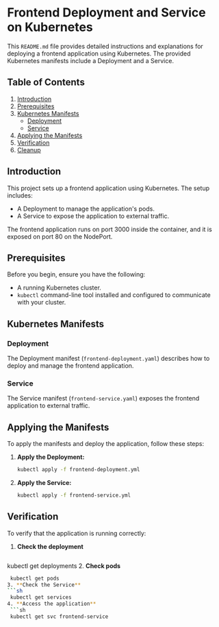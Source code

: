 # Frontend Deployment and Service on Kubernetes

This `README.md` file provides detailed instructions and explanations for deploying a frontend application using Kubernetes. The provided Kubernetes manifests include a Deployment and a Service.

## Table of Contents

1. [Introduction](#introduction)
2. [Prerequisites](#prerequisites)
3. [Kubernetes Manifests](#kubernetes-manifests)
   - [Deployment](#deployment)
   - [Service](#service)
4. [Applying the Manifests](#applying-the-manifests)
5. [Verification](#verification)
6. [Cleanup](#cleanup)

## Introduction

This project sets up a frontend application using Kubernetes. The setup includes:

- A Deployment to manage the application's pods.
- A Service to expose the application to external traffic.

The frontend application runs on port 3000 inside the container, and it is exposed on port 80 on the NodePort.

## Prerequisites

Before you begin, ensure you have the following:

- A running Kubernetes cluster.
- `kubectl` command-line tool installed and configured to communicate with your cluster.

## Kubernetes Manifests

### Deployment

The Deployment manifest (`frontend-deployment.yaml`) describes how to deploy and manage the frontend application.

### Service

The Service manifest (`frontend-service.yaml`) exposes the frontend application to external traffic.

## Applying the Manifests

To apply the manifests and deploy the application, follow these steps:

1. **Apply the Deployment:**
   ```sh
   kubectl apply -f frontend-deployment.yml
2. **Apply the Service:**
   ```sh
   kubectl apply -f frontend-service.yml

## Verification
To verify that the application is running correctly:
1. **Check the deployment**
   ```sh
   
 kubectl get deployments
2. **Check pods**
   ```sh
    kubectl get pods
3. **Check the Service**
   ```sh
    kubectl get services
4. **Access the application**
    ```sh
    kubectl get svc frontend-service
